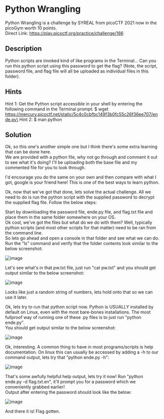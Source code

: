 # Python Wrangling
Python Wrangling is a challenge by SYREAL from picoCTF 2021 now in the picoGym worth 10 points.\
Direct Link:  https://play.picoctf.org/practice/challenge/166

## Description
Python scripts are invoked kind of like programs in the Terminal... Can you run this python script using this password to get the flag?
(Note, the script, password file, and flag file will all be uploaded as individual files in this folder).

## Hints
Hint 1:  Get the Python script accessible in your shell by entering the following command in the Terminal prompt: $ wget https://mercury.picoctf.net/static/5c4c0cbfbc149f3b0fc55c26f36ee707/ende.py\
Hint 2:  $ man python

## Solution
Ok, so this one's another simple one but I think there's some extra learning that can be done here.\
We are provided with a python file, why not go through and comment it out to see what it's doing? I'll be uploading both the base file and my commented file for you to look through.

I'd encourage you do the same on your own and then compare with what I got, google is your friend here!  This is one of the best ways to learn python.

Ok, now that we've got that done, lets solve the actual challenge.  All we need to do is run the python script with the supplied password to decrypt the supplied flag file.
Follow the below steps:

Start by downloading the password file, ende.py file, and flag.txt file and place them in the same folder somewhere on your OS.\
Ok cool, we've got the files but what do we do with them? Well, typically python scripts (and most other scripts for that matter) need to be ran from the command line.\
So lets go ahead and open a console in that folder and see what we can do.  Run the "ls" command and verify that the folder contents look similar to the below screenshot:

![image](https://github.com/noah344/CTF_Stuff/assets/17501232/b28449ff-ffc5-479c-a03d-0293267e5e48)

Let's see what's in that pw.txt file, just run "cat pw.txt" and you should get output similar to the below screenshot:

![image](https://github.com/noah344/CTF_Stuff/assets/17501232/69a3a416-6bf2-4c84-aa6e-a9abe9239b36)

Looks like just a random string of numbers, lets hold onto that so we can use it later.

Ok, lets try to run that python script now.  Python is USUALLY installed by default on Linux, even with the most bare-bones installations.  The most fullproof way of running one of these .py files is to just run "python ende.py".\
You should get output similar to the below screenshot:

![image](https://github.com/noah344/CTF_Stuff/assets/17501232/572f4e11-5e05-45d9-84e4-004f897e9ce8)

Ok, interesting.  A common thing to have in most programs/scripts is help documentation.  On linux this can usually be accessed by adding a -h to our command output, lets try that "python ende.py -h":

![image](https://github.com/noah344/CTF_Stuff/assets/17501232/5087ef10-e0a7-4f9f-a260-5625ca217a6c)

That's some awfully helpful help output, lets try it now! Run "python ende.py -d flag.txt.en", it'll prompt you for a password which we conveniently grabbed earlier!\
Output after entering the password should look like the below:

![image](https://github.com/noah344/CTF_Stuff/assets/17501232/e45ff1e7-fd47-405d-952f-4aca295262db)

And there it is! Flag gotten.
